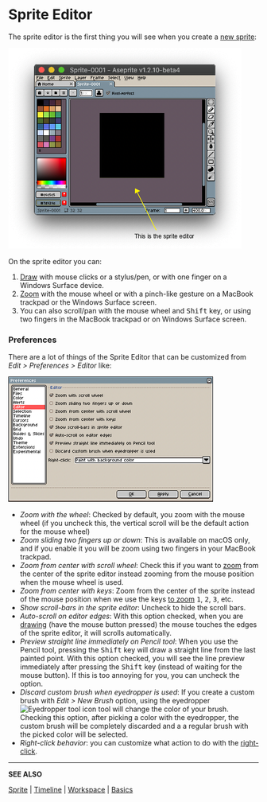 # Sprite Editor

The sprite editor is the first thing you will see when you create a
[new sprite](new-sprite.md):

![Sprite Editor](sprite-editor/sprite-editor.png)

On the sprite editor you can:

1. [Draw](drawing.md) with mouse clicks or a stylus/pen, or with one
   finger on a Windows Surface device.
1. [Zoom](zoom.md) with the mouse wheel or with a pinch-like gesture
   on a MacBook trackpad or the Windows Surface screen.
1. You can also scroll/pan with the mouse wheel and <kbd>Shift</kbd> key, or
   using two fingers in the MacBook trackpad or on Windows Surface
   screen.

### Preferences

There are a lot of things of the Sprite Editor that can be customized
from *Edit > Preferences > Editor* like:

![Sprite Editor Preferences](sprite-editor/editor-preferences.png)

* *Zoom with the wheel*: Checked by default, you zoom with the mouse
  wheel (if you uncheck this, the vertical scroll will be the default
  action for the mouse wheel)
* *Zoom sliding two fingers up or down*: This is available on macOS
  only, and if you enable it you will be zoom using two fingers in
  your MacBook trackpad.
* *Zoom from center with scroll wheel*: Check this if you want to [zoom](zoom.md)
  from the center of the sprite editor instead zooming from the mouse
  position when the mouse wheel is used.
* *Zoom from center with keys*: Zoom from the center of the sprite
  instead of the mouse position when we use the keys [to zoom](zoom.md) <kbd>1</kbd>, <kbd>2</kbd>, <kbd>3</kbd>, etc.
* *Show scroll-bars in the sprite editor*: Uncheck to hide the scroll bars.
* *Auto-scroll on editor edges*: With this option checked, when you
  are [drawing](drawing.md) (have the mouse button pressed) the mouse
  touches the edges of the sprite editor, it will scrolls
  automatically.
* *Preview straight line immediately on Pencil tool*: When you use the
  Pencil tool, pressing the <kbd>Shift</kbd> key will draw a straight line from
  the last painted point. With this option checked, you will see the
  line preview immediately after pressing the <kbd>Shift</kbd> key (instead of
  waiting for the mouse button). If this is too annoying for you, you
  can uncheck the option.
* *Discard custom brush when eyedropper is used*: If you create a
  custom brush with *Edit > New Brush* option, using the eyedropper
  ![Eyedropper tool icon](tools/eyedropper-tool.png)
  tool will change the color of your brush. Checking this option,
  after picking a color with the eyedropper, the custom brush will be
  completely discarded and a a regular brush with the picked color
  will be selected.
* *Right-click behavior*: you can customize what action to do with the
  [right-click](right-click.md).

---

**SEE ALSO**

[Sprite](sprite.md) |
[Timeline](timeline.md) |
[Workspace](workspace.md) |
[Basics](basics.md)
